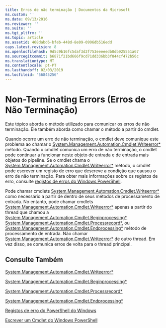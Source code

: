 ```yaml
---
title: Erros de não terminação | Documentos da Microsoft
ms.custom: ''
ms.date: 09/13/2016
ms.reviewer: ''
ms.suite: ''
ms.tgt_pltfrm: ''
ms.topic: article
ms.assetid: 468dabd6-bfeb-448d-8e09-0996db516edd
caps.latest.revision: 8
ms.openlocfilehash: 9d5c9b16fc5daf3d2f753eeeeedb0db925551a67
ms.sourcegitcommit: b6871f21bd666f9cd71dd336bb3f844cf472b56c
ms.translationtype: MT
ms.contentlocale: pt-PT
ms.lasthandoff: 02/03/2019
ms.locfileid: "56845256"
---
```

# <a name="non-terminating-errors"></a>Non-Terminating Errors (Erros de Não Terminação)

Este tópico aborda o método utilizado para comunicar os erros de não terminação. Ele também aborda como chamar o método a partir do cmdlet.

Quando ocorre um erro de não terminação, o cmdlet deve comunique este problema ao chamar o [System.Management.Automation.Cmdlet.Writeerror*](/dotnet/api/System.Management.Automation.Cmdlet.WriteError) método. Quando o cmdlet comunica um erro de não terminação, o cmdlet pode continuar a funcionar neste objeto de entrada e de entrada mais objetos do pipeline. Se o cmdlet chama o [System.Management.Automation.Cmdlet.Writeerror*](/dotnet/api/System.Management.Automation.Cmdlet.WriteError) método, o cmdlet pode escrever um registo de erro que descreve a condição que causou o erro de não terminação. Para obter mais informações sobre os registos de erro, consulte [registos de erros do Windows PowerShell](./windows-powershell-error-records.md).

Pode chamar cmdlets [System.Management.Automation.Cmdlet.Writeerror*](/dotnet/api/System.Management.Automation.Cmdlet.WriteError) como necessário a partir de dentro de seus métodos de processamento de entrada. No entanto, pode chamar cmdlets [System.Management.Automation.Cmdlet.Writeerror*](/dotnet/api/System.Management.Automation.Cmdlet.WriteError) apenas a partir do thread que chamou a [System.Management.Automation.Cmdlet.Beginprocessing*](/dotnet/api/System.Management.Automation.Cmdlet.BeginProcessing), [ System.Management.Automation.Cmdlet.Processrecord*](/dotnet/api/System.Management.Automation.Cmdlet.ProcessRecord), ou [System.Management.Automation.Cmdlet.Endprocessing*](/dotnet/api/System.Management.Automation.Cmdlet.EndProcessing) método de processamento de entrada. Não chamar [System.Management.Automation.Cmdlet.Writeerror*](/dotnet/api/System.Management.Automation.Cmdlet.WriteError) de outro thread. Em vez disso, se comunica erros de volta para o thread principal.

## <a name="see-also"></a>Consulte Também

[System.Management.Automation.Cmdlet.Writeerror*](/dotnet/api/System.Management.Automation.Cmdlet.WriteError)

[System.Management.Automation.Cmdlet.Beginprocessing*](/dotnet/api/System.Management.Automation.Cmdlet.BeginProcessing)

[System.Management.Automation.Cmdlet.Processrecord*](/dotnet/api/System.Management.Automation.Cmdlet.ProcessRecord)

[System.Management.Automation.Cmdlet.Endprocessing*](/dotnet/api/System.Management.Automation.Cmdlet.EndProcessing)

[Registos de erro do PowerShell do Windows](./windows-powershell-error-records.md)

[Escrever um Cmdlet do Windows PowerShell](./writing-a-windows-powershell-cmdlet.md)
